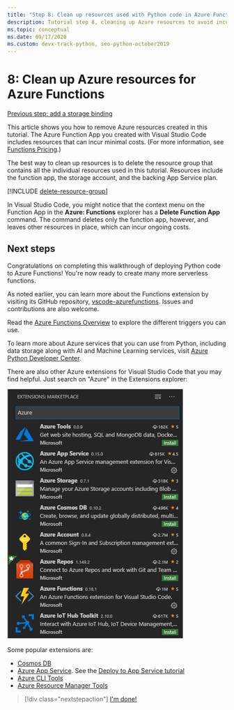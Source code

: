 ```yaml
---
title: "Step 8: Clean up resources used with Python code in Azure Functions"
description: Tutorial step 8, cleaning up Azure resources to avoid incurring ongoing changes.
ms.topic: conceptual
ms.date: 09/17/2020
ms.custom: devx-track-python, seo-python-october2019
---
```


# 8: Clean up Azure resources for Azure Functions

[Previous step: add a storage binding](tutorial-vs-code-serverless-python-07.md)

This article shows you how to remove Azure resources created in this tutorial. The Azure Function App you created with Visual Studio Code includes resources that can incur minimal costs. (For more information, see [Functions Pricing](https://azure.microsoft.com/pricing/details/functions/).)

The best way to clean up resources is to delete the resource group that contains all the individual resources used in this tutorial. Resources include the function app, the storage account, and the backing App Service plan.

[!INCLUDE [delete-resource-group](includes/delete-resource-group.md)]

In Visual Studio Code, you might notice that the context menu on the Function App in the **Azure: Functions** explorer has a **Delete Function App** command. The command deletes only the function app, however, and leaves other resources in place, which can incur ongoing costs.

## Next steps

Congratulations on completing this walkthrough of deploying Python code to Azure Functions! You're now ready to create many more serverless functions.

As noted earlier, you can learn more about the Functions extension by visiting its GitHub repository, [vscode-azurefunctions](https://github.com/Microsoft/vscode-azurefunctions). Issues and contributions are also welcome.

Read the [Azure Functions Overview](/azure/azure-functions/functions-overview) to explore the different triggers you can use.

To learn more about Azure services that you can use from Python, including data storage along with AI and Machine Learning services, visit [Azure Python Developer Center](/azure/python/?view=azure-python).

There are also other Azure extensions for Visual Studio Code that you may find helpful. Just search on "Azure" in the Extensions explorer:

![Azure extensions for Visual Studio Code](media/tutorial-vs-code-serverless-python/azure-extensions-for-visual-studio-code.png)

Some popular extensions are:

- [Cosmos DB](https://marketplace.visualstudio.com/items?itemName=ms-azuretools.vscode-cosmosdb)
- [Azure App Service](https://marketplace.visualstudio.com/items?itemName=ms-azuretools.vscode-azureappservice). See the [Deploy to App Service tutorial](tutorial-deploy-app-service-on-linux-01.md)
- [Azure CLI Tools](https://marketplace.visualstudio.com/items?itemName=ms-vscode.azurecli)
- [Azure Resource Manager Tools](https://marketplace.visualstudio.com/items?itemName=msazurermtools.azurerm-vscode-tools)

> [!div class="nextstepaction"]
> [I'm done!](https://docs.microsoft.com/python/azure/?view=azure-python)

